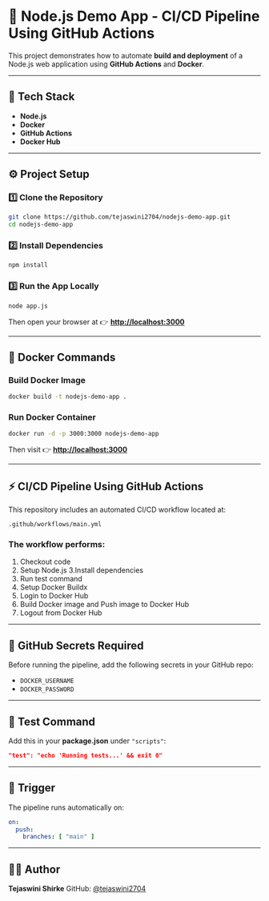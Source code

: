 # 🚀 Node.js Demo App - CI/CD Pipeline Using GitHub Actions

This project demonstrates how to automate **build and deployment** of a Node.js web application using **GitHub Actions** and **Docker**.

---

## 🧩 Tech Stack
- **Node.js**
- **Docker**
- **GitHub Actions**
- **Docker Hub**

---

## ⚙️ Project Setup

### 1️⃣ Clone the Repository
```bash
git clone https://github.com/tejaswini2704/nodejs-demo-app.git
cd nodejs-demo-app
````

### 2️⃣ Install Dependencies

```bash
npm install
```

### 3️⃣ Run the App Locally

```bash
node app.js
```

Then open your browser at 👉 **[http://localhost:3000](http://localhost:3000)**

---

## 🐳 Docker Commands

### Build Docker Image

```bash
docker build -t nodejs-demo-app .
```

### Run Docker Container

```bash
docker run -d -p 3000:3000 nodejs-demo-app
```

Then visit 👉 **[http://localhost:3000](http://localhost:3000)**

---

## ⚡ CI/CD Pipeline Using GitHub Actions

This repository includes an automated CI/CD workflow located at:

```
.github/workflows/main.yml
```

### The workflow performs:

1. Checkout code
2. Setup Node.js
3.Install dependencies 
4. Run test command
5. Setup Docker Buildx
6. Login to Docker Hub
7. Build Docker image and Push image to Docker Hub
8. Logout from Docker Hub

---

## 🔐 GitHub Secrets Required

Before running the pipeline, add the following secrets in your GitHub repo:

* `DOCKER_USERNAME`
* `DOCKER_PASSWORD`

---

## 🧪 Test Command

Add this in your **package.json** under `"scripts"`:

```json
"test": "echo 'Running tests...' && exit 0"
```

---

## 🧠 Trigger

The pipeline runs automatically on:

```yaml
on:
  push:
    branches: [ "main" ]
```

---

## 👩‍💻 Author

**Tejaswini Shirke**
GitHub: [@tejaswini2704](https://github.com/tejaswini2704)

```
